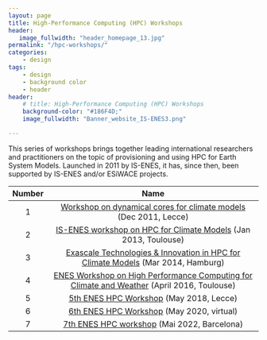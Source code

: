 ```yaml
---
layout: page
title: High-Performance Computing (HPC) Workshops
header:
   image_fullwidth: "header_homepage_13.jpg"
permalink: "/hpc-workshops/"
categories:
    - design
tags:
    - design
    - background color
    - header
header:
    # title: High-Performance Computing (HPC) Workshops
    background-color: "#186F4D;"
    image_fullwidth: "Banner_website_IS-ENES3.png"

---
```


This series of workshops brings together leading international researchers and practitioners on the topic of provisioning and using HPC for Earth System Models. Launched in 2011 by IS-ENES, it has, since then, been supported by IS-ENES and/or ESiWACE projects.  

Number | Name
:------:|:-----:
1 | [Workshop on dynamical cores for climate models](https://is-enes3.github.io/IS-ENES-Portal-Website/hpc-workshops-detailed#hpc1) (Dec 2011, Lecce)
2 | [IS-ENES workshop on HPC for Climate Models](https://is-enes3.github.io/IS-ENES-Portal-Website/hpc-workshops-detailed#hpc2) (Jan 2013, Toulouse)
3 | [Exascale Technologies & Innovation in HPC for Climate Models](https://is-enes3.github.io/IS-ENES-Portal-Website/hpc-workshops-detailed#hpc3) (Mar 2014, Hamburg)
4 | [ENES Workshop on High Performance Computing for Climate and Weather](https://is-enes3.github.io/IS-ENES-Portal-Website/hpc-workshops-detailed#hpc4) (April 2016, Toulouse)
5 | [5th ENES HPC Workshop](https://is-enes3.github.io/IS-ENES-Portal-Website/hpc-workshops-detailed#hpc5) (May 2018, Lecce)
6 | [6th ENES HPC Workshop](https://is-enes3.github.io/IS-ENES-Portal-Website/hpc-workshops-detailed#hpc6) (May 2020, virtual)
7 | [7th ENES HPC workshop](https://is-enes3.github.io/IS-ENES-Portal-Website/hpc-workshops-detailed#hpc7) (Mai 2022, Barcelona)
